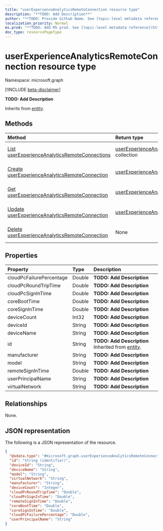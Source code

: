 ```yaml
---
title: "userExperienceAnalyticsRemoteConnection resource type"
description: "**TODO: Add Description**"
author: "**TODO: Provide Github Name. See [topic-level metadata reference](https://msgo.azurewebsites.net/add/document/guidelines/metadata.html#topic-level-metadata)**"
localization_priority: Normal
ms.prod: "**TODO: Add MS prod. See [topic-level metadata reference](https://msgo.azurewebsites.net/add/document/guidelines/metadata.html#topic-level-metadata)**"
doc_type: resourcePageType
---
```


# userExperienceAnalyticsRemoteConnection resource type

Namespace: microsoft.graph

[!INCLUDE [beta-disclaimer](../../includes/beta-disclaimer.md)]

**TODO: Add Description**


Inherits from [entity](../resources/entity.md).

## Methods
|Method|Return type|Description|
|:---|:---|:---|
|[List userExperienceAnalyticsRemoteConnections](../api/intune-userexperienceanalyticsremoteconnection-list.md)|[userExperienceAnalyticsRemoteConnection](../resources/intune-userexperienceanalyticsremoteconnection.md) collection|Get a list of the [userExperienceAnalyticsRemoteConnection](../resources/intune-userexperienceanalyticsremoteconnection.md) objects and their properties.|
|[Create userExperienceAnalyticsRemoteConnection](../api/intune-userexperienceanalyticsremoteconnection-create.md)|[userExperienceAnalyticsRemoteConnection](../resources/intune-userexperienceanalyticsremoteconnection.md)|Create a new [userExperienceAnalyticsRemoteConnection](../resources/intune-userexperienceanalyticsremoteconnection.md) object.|
|[Get userExperienceAnalyticsRemoteConnection](../api/intune-userexperienceanalyticsremoteconnection-get.md)|[userExperienceAnalyticsRemoteConnection](../resources/intune-userexperienceanalyticsremoteconnection.md)|Read the properties and relationships of a [userExperienceAnalyticsRemoteConnection](../resources/intune-userexperienceanalyticsremoteconnection.md) object.|
|[Update userExperienceAnalyticsRemoteConnection](../api/intune-userexperienceanalyticsremoteconnection-update.md)|[userExperienceAnalyticsRemoteConnection](../resources/intune-userexperienceanalyticsremoteconnection.md)|Update the properties of a [userExperienceAnalyticsRemoteConnection](../resources/intune-userexperienceanalyticsremoteconnection.md) object.|
|[Delete userExperienceAnalyticsRemoteConnection](../api/intune-userexperienceanalyticsremoteconnection-delete.md)|None|Deletes a [userExperienceAnalyticsRemoteConnection](../resources/intune-userexperienceanalyticsremoteconnection.md) object.|

## Properties
|Property|Type|Description|
|:---|:---|:---|
|cloudPcFailurePercentage|Double|**TODO: Add Description**|
|cloudPcRoundTripTime|Double|**TODO: Add Description**|
|cloudPcSignInTime|Double|**TODO: Add Description**|
|coreBootTime|Double|**TODO: Add Description**|
|coreSignInTime|Double|**TODO: Add Description**|
|deviceCount|Int32|**TODO: Add Description**|
|deviceId|String|**TODO: Add Description**|
|deviceName|String|**TODO: Add Description**|
|id|String|**TODO: Add Description** Inherited from [entity](../resources/entity.md).|
|manufacturer|String|**TODO: Add Description**|
|model|String|**TODO: Add Description**|
|remoteSignInTime|Double|**TODO: Add Description**|
|userPrincipalName|String|**TODO: Add Description**|
|virtualNetwork|String|**TODO: Add Description**|

## Relationships
None.

## JSON representation
The following is a JSON representation of the resource.
<!-- {
  "blockType": "resource",
  "keyProperty": "id",
  "@odata.type": "microsoft.graph.userExperienceAnalyticsRemoteConnection",
  "baseType": "microsoft.graph.entity",
  "openType": false
}
-->
``` json
{
  "@odata.type": "#microsoft.graph.userExperienceAnalyticsRemoteConnection",
  "id": "String (identifier)",
  "deviceId": "String",
  "deviceName": "String",
  "model": "String",
  "virtualNetwork": "String",
  "manufacturer": "String",
  "deviceCount": "Integer",
  "cloudPcRoundTripTime": "Double",
  "cloudPcSignInTime": "Double",
  "remoteSignInTime": "Double",
  "coreBootTime": "Double",
  "coreSignInTime": "Double",
  "cloudPcFailurePercentage": "Double",
  "userPrincipalName": "String"
}
```


